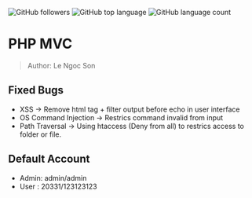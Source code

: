 ![GitHub followers](https://img.shields.io/github/followers/Uzumaki2205)
![GitHub top language](https://img.shields.io/github/languages/top/Uzumaki2205/Quizz_PHP)
![GitHub language count](https://img.shields.io/github/languages/count/Uzumaki2205/Quizz_PHP)

# PHP MVC
> Author: Le Ngoc Son
## Fixed Bugs
- XSS -> Remove html tag + filter output before echo in user interface
- OS Command Injection -> Restrics command invalid from input
- Path Traversal -> Using htaccess (Deny from all) to restrics access to folder or file.
## Default Account
- Admin: admin/admin
- User : 20331/123123123
